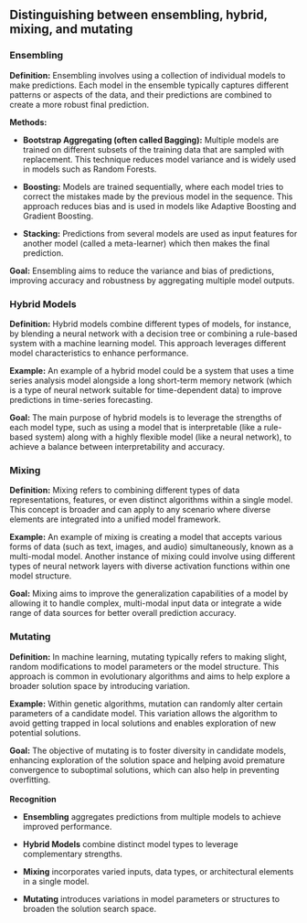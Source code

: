 ## Distinguishing between ensembling, hybrid, mixing, and mutating

### Ensembling

**Definition:** Ensembling involves using a collection of individual
models to make predictions. Each model in the ensemble typically
captures different patterns or aspects of the data, and their
predictions are combined to create a more robust final prediction.

**Methods:**

-   **Bootstrap Aggregating (often called Bagging):** Multiple models
    are trained on different subsets of the training data that are
    sampled with replacement. This technique reduces model variance and
    is widely used in models such as Random Forests.

-   **Boosting:** Models are trained sequentially, where each model
    tries to correct the mistakes made by the previous model in the
    sequence. This approach reduces bias and is used in models like
    Adaptive Boosting and Gradient Boosting.

-   **Stacking:** Predictions from several models are used as input
    features for another model (called a meta-learner) which then makes
    the final prediction.

**Goal:** Ensembling aims to reduce the variance and bias of
predictions, improving accuracy and robustness by aggregating multiple
model outputs.

### Hybrid Models

**Definition:** Hybrid models combine different types of models, for
instance, by blending a neural network with a decision tree or combining
a rule-based system with a machine learning model. This approach
leverages different model characteristics to enhance performance.

**Example:** An example of a hybrid model could be a system that uses a
time series analysis model alongside a long short-term memory network
(which is a type of neural network suitable for time-dependent data) to
improve predictions in time-series forecasting.

**Goal:** The main purpose of hybrid models is to leverage the strengths
of each model type, such as using a model that is interpretable (like a
rule-based system) along with a highly flexible model (like a neural
network), to achieve a balance between interpretability and accuracy.

### Mixing

**Definition:** Mixing refers to combining different types of data
representations, features, or even distinct algorithms within a single
model. This concept is broader and can apply to any scenario where
diverse elements are integrated into a unified model framework.

**Example:** An example of mixing is creating a model that accepts
various forms of data (such as text, images, and audio) simultaneously,
known as a multi-modal model. Another instance of mixing could involve
using different types of neural network layers with diverse activation
functions within one model structure.

**Goal:** Mixing aims to improve the generalization capabilities of a
model by allowing it to handle complex, multi-modal input data or
integrate a wide range of data sources for better overall prediction
accuracy.

### Mutating

**Definition:** In machine learning, mutating typically refers to making
slight, random modifications to model parameters or the model structure.
This approach is common in evolutionary algorithms and aims to help
explore a broader solution space by introducing variation.

**Example:** Within genetic algorithms, mutation can randomly alter
certain parameters of a candidate model. This variation allows the
algorithm to avoid getting trapped in local solutions and enables
exploration of new potential solutions.

**Goal:** The objective of mutating is to foster diversity in candidate
models, enhancing exploration of the solution space and helping avoid
premature convergence to suboptimal solutions, which can also help in
preventing overfitting.\
\
**Recognition**

-   **Ensembling** aggregates predictions from multiple models to
    achieve improved performance.

-   **Hybrid Models** combine distinct model types to leverage
    complementary strengths.

-   **Mixing** incorporates varied inputs, data types, or architectural
    elements in a single model.

-   **Mutating** introduces variations in model parameters or structures
    to broaden the solution search space.
